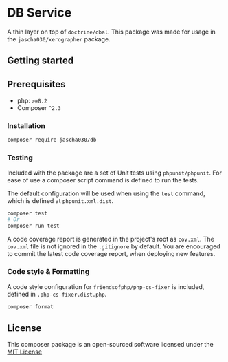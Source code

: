 # DB Service

A thin layer on top of `doctrine/dbal`.
This package was made for usage in the `jascha030/xerographer` package.

## Getting started

## Prerequisites

* php: `>=8.2`
* Composer `^2.3`

### Installation

```sh
composer require jascha030/db
```

### Testing

Included with the package are a set of Unit tests using `phpunit/phpunit`. For ease of use a composer script command is
defined to run the tests.

The default configuration will be used when using the `test` command, which is defined at `phpunit.xml.dist`.

```sh
composer test
# Or
composer run test
```

A code coverage report is generated in the project's root as `cov.xml`. The `cov.xml` file is not ignored in the
`.gitignore` by default. You are encouraged to commit the latest code coverage report, when deploying new features.

### Code style & Formatting

A code style configuration for `friendsofphp/php-cs-fixer` is included, defined in `.php-cs-fixer.dist.php`.

```sh
composer format
```

## License

This composer package is an open-sourced software licensed under
the [MIT License](https://github.com/jascha030/sb-service/blob/master/LICENSE.md)
